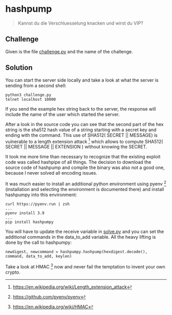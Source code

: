 # hashpump
> Kannst du die Verschluesselung knacken und wirst du VIP?

## Challenge
Given is the file [challenge.py](challenge.py) and the name of the challenge.

## Solution
You can start the server side locally and take a look at what the server is sending from a second shell:

```console
python3 challenge.py
telnet localhost 10000
```

If you send the example hex string back to the server, the response will include the name of the user which started the server.

After a look in the source code you can see that the second part of the hex string is the sha512 hash value of a string starting with a secret key and ending with the command. This use of SHA512( SECRET || MESSAGE) is vulnerable to a length extension attack [^1] which allows to compute SHA512( SECRET || MESSAGE || EXTENSION ) without knowing the SECRET.

It took me more time than necessary to recognize that the existing exploit code was called hashpipe of all things. The decision to download the source code of hashpump and compile the binary was also not a good one, because I never solved all encoding issues.

It was much easier to install an additional python environment using pyenv [^3] (installation and selecting the environment is documented there) and install hashpumpy into this environment:

```console
curl https://pyenv.run | zsh
...
pyenv install 3.9
...
pip install hashpumpy
```

You will have to update the receive variable in [solve.py](solve.py) and you can set the additional commands in the data_to_add variable. All the heavy lifting is done by the call to hashpumpy:

```
newdigest, newcommand = hashpumpy.hashpump(hexdigest.decode(), command, data_to_add, keylen)
```

Take a look at HMAC [^2] now and never fail the temptation to invent your own crypto.

[^1]: https://en.wikipedia.org/wiki/Length_extension_attack
[^2]: https://en.wikipedia.org/wiki/HMAC
[^3]: https://github.com/pyenv/pyenv
